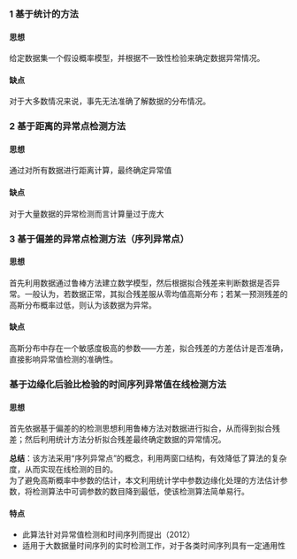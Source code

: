 
### 1 基于统计的方法

#### 思想

给定数据集一个假设概率模型，并根据不一致性检验来确定数据异常情况。

#### 缺点

对于大多数情况来说，事先无法准确了解数据的分布情况。

### 2 基于距离的异常点检测方法

#### 思想

通过对所有数据进行距离计算，最终确定异常值

#### 缺点

对于大量数据的异常检测而言计算量过于庞大

### 3 基于偏差的异常点检测方法（序列异常点）

#### 思想

首先利用数据通过鲁棒方法建立数学模型，然后根据拟合残差来判断数据是否异常。一般认为，若数据正常，其拟合残差服从零均值高斯分布；若某一预测残差的高斯分布概率过低，则认为该数据为异常。

#### 缺点

高斯分布中存在一个敏感度极高的参数——方差，拟合残差的方差估计是否准确，直接影响异常值检测的准确性。


### 基于边缘化后验比检验的时间序列异常值在线检测方法

#### 思想

首先依据基于偏差的的检测思想利用鲁棒方法对数据进行拟合，从而得到拟合残差；然后利用统计方法分析拟合残差最终确定数据的异常情况。

**总结**：该方法采用“序列异常点”的概念，利用两窗口结构，有效降低了算法的复杂度，从而实现在线检测的目的。\
为了避免高斯概率中参数的估计，本文利用统计学中参数边缘化处理的方法估计参数，将检测算法中可调参数的数目降到最低，使该检测算法简单易行。

#### 特点

- 此算法针对异常值检测和时间序列而提出（2012）
- 适用于大数据量时间序列的实时检测工作，对于各类时间序列具有一定通用性






















































